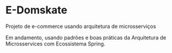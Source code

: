 # E-Domskate
Projeto de e-commerce usando arquitetura de microsserviços

Em andamento, usando padrões e boas práticas da Arquitetura de Microsservices com Ecossistema Spring.
